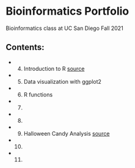 # Bioinformatics Portfolio

Bioinformatics class at UC San Diego Fall 2021

## Contents: 

- 04. Introduction to R [source](https://github.com/shivanikhosla1/bggn213/blob/main/class04/class04.Rproj)
- 05. Data visualization with ggplot2
- 06. R functions
- 07. 
- 08. 
- 09. Halloween Candy Analysis [source](https://github.com/shivanikhosla1/bggn213/blob/main/class09_mini_project/class09miniproject.Rmd)
- 10. 
- 11. 
